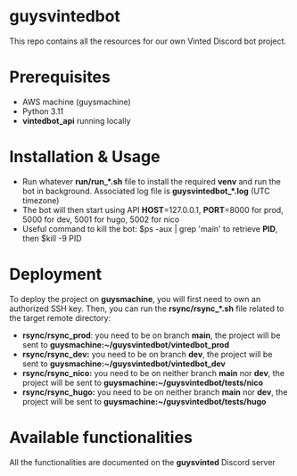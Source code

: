 # guysvintedbot
This repo contains all the resources for our own Vinted Discord bot project.



# Prerequisites

- AWS machine (guysmachine)
- Python 3.11
- **vintedbot_api** running locally



# Installation & Usage

- Run whatever **run/run_*.sh** file to install the required **venv** and run the bot in background. Associated log file is **guysvintedbot_*.log** (UTC timezone)
- The bot will then start using API **HOST**=127.0.0.1, **PORT**=8000 for prod, 5000 for dev, 5001 for hugo, 5002 for nico
- Useful command to kill the bot: $ps -aux | grep 'main' to retrieve **PID**, then $kill -9 PID



# Deployment

To deploy the project on **guysmachine**, you will first need to own an authorized SSH key. Then, you can run the **rsync/rsync_*.sh** file related to the target remote directory:

- **rsync/rsync_prod**: you need to be on branch **main**, the project will be sent to **guysmachine:~/guysvintedbot/vintedbot_prod**
- **rsync/rsync_dev:** you need to be on branch **dev**, the project will be sent to **guysmachine:~/guysvintedbot/vintedbot_dev**
- **rsync/rsync_nico:** you need to be on neither branch **main** nor **dev**, the project will be sent to **guysmachine:~/guysvintedbot/tests/nico**
- **rsync/rsync_hugo:** you need to be on neither branch **main** nor **dev**, the project will be sent to **guysmachine:~/guysvintedbot/tests/hugo**



# Available functionalities

All the functionalities are documented on the **guysvinted** Discord server
